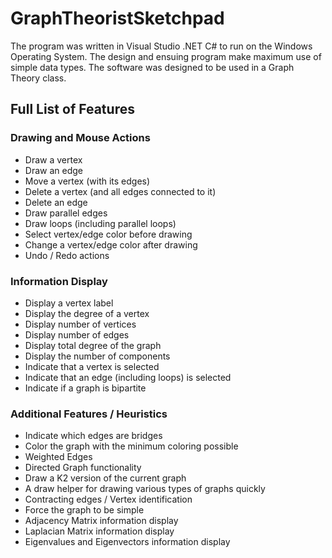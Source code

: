 # GraphTheoristSketchpad

The program was written in Visual Studio .NET C# to run on the Windows Operating System. The design and ensuing program make maximum use of simple data types. The software was designed to be used in a Graph Theory class.

## Full List of Features

### Drawing and Mouse Actions
- Draw a vertex
- Draw an edge
- Move a vertex (with its edges)
- Delete a vertex (and all edges connected to it)
- Delete an edge
- Draw parallel edges
- Draw loops (including parallel loops)
- Select vertex/edge color before drawing
- Change a vertex/edge color after drawing
- Undo / Redo actions

### Information Display
- Display a vertex label
- Display the degree of a vertex
- Display number of vertices
- Display number of edges
- Display total degree of the graph
- Display the number of components
- Indicate that a vertex is selected
- Indicate that an edge (including loops) is selected
- Indicate if a graph is bipartite

### Additional Features / Heuristics
- Indicate which edges are bridges
- Color the graph with the minimum coloring possible
- Weighted Edges
- Directed Graph functionality
- Draw a K2 version of the current graph
- A draw helper for drawing various types of graphs quickly
- Contracting edges / Vertex identification
- Force the graph to be simple
- Adjacency Matrix information display
- Laplacian Matrix information display
- Eigenvalues and Eigenvectors information display
